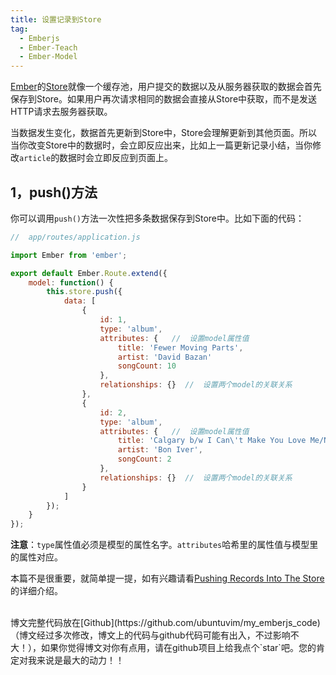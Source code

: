 ```yaml
---
title: 设置记录到Store
tag: 
  - Emberjs
  - Ember-Teach
  - Ember-Model
---
```


[Ember](http://emberjs.com)的[Store](http://emberjs.com/api/data/classes/DS.Store.html)就像一个缓存池，用户提交的数据以及从服务器获取的数据会首先保存到Store。如果用户再次请求相同的数据会直接从Store中获取，而不是发送HTTP请求去服务器获取。

当数据发生变化，数据首先更新到Store中，Store会理解更新到其他页面。所以当你改变Store中的数据时，会立即反应出来，比如上一篇更新记录小结，当你修改`article`的数据时会立即反应到页面上。

## 1，push()方法

你可以调用`push()`方法一次性把多条数据保存到Store中。比如下面的代码：
```js
//  app/routes/application.js

import Ember from 'ember';

export default Ember.Route.extend({
	model: function() {
		this.store.push({
			data: [
				{
					id: 1,
					type: 'album',
					attributes: {   //  设置model属性值
						title: 'Fewer Moving Parts',
						artist: 'David Bazan'
						songCount: 10
					},
					relationships: {}  //  设置两个model的关联关系
				},
				{
					id: 2,
					type: 'album',
					attributes: {   //  设置model属性值
						title: 'Calgary b/w I Can\'t Make You Love Me/Nick Of Time',
				        artist: 'Bon Iver',
				        songCount: 2
					},	
					relationships: {}  //  设置两个model的关联关系
				}
			]
		});
	}
});
```
**注意**：`type`属性值必须是模型的属性名字。`attributes`哈希里的属性值与模型里的属性对应。

本篇不是很重要，就简单提一提，如有兴趣请看[Pushing Records Into The Store](https://guides.emberjs.com/v2.5.0/models/pushing-records-into-the-store/)的详细介绍。

<br>
博文完整代码放在[Github](https://github.com/ubuntuvim/my_emberjs_code)（博文经过多次修改，博文上的代码与github代码可能有出入，不过影响不大！），如果你觉得博文对你有点用，请在github项目上给我点个`star`吧。您的肯定对我来说是最大的动力！！

